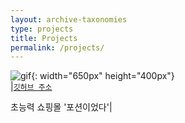 ```yaml
---
layout: archive-taxonomies
type: projects
title: Projects
permalink: /projects/
---
```


![gif](potion.gif){: width="650px" height="400px"}  
|[`깃허브 주소`](https://github.com/three-team1/main/tree/main)  
  
초능력 쇼핑몰 '포션이었다'|